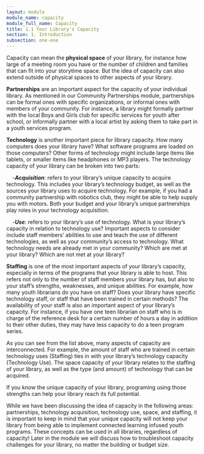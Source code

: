 ```yaml
---
layout: module
module_name: capacity
module_full_name: Capacity
title: 1.1 Your Library's Capacity
section: 1. Introduction
subsection: one-one
---
```


Capacity can mean the **physical space** of your library, for instance how large of a meeting room you have or the number of children and families that can fit into your storytime space. But the idea of capacity can also extend outside of physical spaces to other aspects of your library.  

**Partnerships** are an important aspect for the capacity of your individual library. As mentioned in our Community Partnerships module, partnerships can be formal ones with specific organizations, or informal ones with members of your community. For instance, a library might formally partner with the local Boys and Girls club for specific services for youth after school, or informally partner with a local artist by asking them to take part in a youth services program. 

**Technology** is another important piece for library capacity. How many computers does your library have? What software programs are loaded on those computers? Other forms of technology might include large items like tablets, or smaller items like headphones or MP3 players. The technology capacity of your library can be broken into two parts:  

&nbsp;&nbsp;&nbsp;&nbsp;-_**Acquisition**_: refers to your library’s unique capacity to acquire technology. This includes your library’s technology budget, as well as the sources your library uses to acquire technology. For example, if you had a community partnership with robotics club, they might be able to help supply you with motors. Both your budget and your library’s unique partnerships play roles in your technology acquisition. 

&nbsp;&nbsp;&nbsp;&nbsp;-_**Use**_: refers to your library’s use of technology. What is your library’s capacity in relation to technology use? Important aspects to consider include staff members’ abilities to use and teach the use of different technologies, as well as your community’s access to technology. What technology needs are already met in your community? Which are met at your library? Which are not met at your library? 

**Staffing** is one of the most important aspects of your library’s capacity, especially in terms of the programs that your library is able to host. This refers not only to the number of staff members your library has, but also to your staff’s strengths, weaknesses, and unique abilities. For example, how many youth librarians do you have on staff? Does your library have specific technology staff, or staff that have been trained in certain methods? The availability of your staff is also an important aspect of your library’s capacity. For instance, if you have one teen librarian on staff who is in charge of the reference desk for a certain number of hours a day in addition to their other duties, they may have less capacity to do a teen program series. 

As you can see from the list above, many aspects of capacity are interconnected. For example, the amount of staff who are trained in certain technology uses (Staffing) ties in with your library’s technology capacity (Technology Use). The space capacity of your library relates to the staffing of your library, as well as the type (and amount) of technology that can be acquired.  

If you know the unique capacity of your library, programing using those strengths can help your library reach its full potential.

<div class="reflection">While we have been discussing the idea of capacity in the following areas:  partnerships, technology acquisition, technology use, space, and staffing, it is important to keep in mind that your unique capacity will not keep your library from being able to implement connected learning infused youth programs. These concepts can be used in all libraries, regardless of capacity! Later in the module we will discuss how to troubleshoot capacity challenges for your library, no matter the building or budget size.</div>
